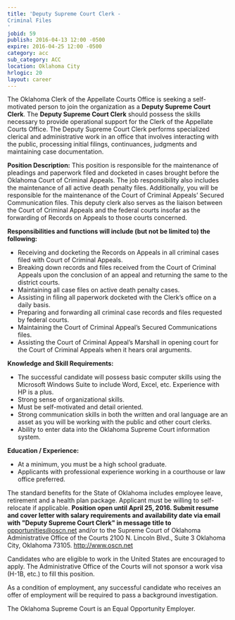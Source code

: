 ```yaml
---
title: 'Deputy Supreme Court Clerk - 
Criminal Files
'
jobid: 59
publish: 2016-04-13 12:00 -0500
expire: 2016-04-25 12:00 -0500
category: acc
sub_category: ACC
location: Oklahoma City
hrlogic: 20
layout: career
---
```

<p>The Oklahoma Clerk of the Appellate Courts Office is seeking a self-motivated person to join the organization as a <strong>Deputy Supreme Court Clerk</strong>. The <strong>Deputy Supreme Court Clerk</strong> should possess the skills necessary to provide operational support for the Clerk of the Appellate Courts Office.  The Deputy Supreme Court Clerk performs specialized clerical and administrative work in an office that involves interacting with the public, processing initial filings, continuances, judgments and maintaining case documentation.</p>
<p><strong>Position Description:</strong>
This position is responsible for the maintenance of pleadings and paperwork filed and docketed in cases brought before the Oklahoma Court of Criminal Appeals.  The job responsibility also includes the maintenance of all active death penalty files.  Additionally, you will be responsible for the maintenance of the Court of Criminal Appeals’ Secured Communication files.  This deputy clerk also serves as the liaison between the Court of Criminal Appeals and the federal courts insofar as the forwarding of Records on Appeals to those courts concerned.</p>
<p><strong>Responsibilities and functions will include (but not be limited to) the following:</strong></p>
<ul>
<li>Receiving and docketing the Records on Appeals in all criminal cases filed with Court of Criminal Appeals.</li>
<li>Breaking down records and files received from the Court of Criminal Appeals upon the conclusion of an appeal and returning the same to the district courts.</li>
<li>Maintaining all case files on active death penalty cases.</li>
<li>Assisting in filing all paperwork docketed with the Clerk’s office on a daily basis.</li>
<li>Preparing and forwarding all criminal case records and files requested by federal courts.</li>
<li>Maintaining the Court of Criminal Appeal’s Secured Communications files.</li>
<li>Assisting the Court of Criminal Appeal’s Marshall in opening court for the Court of Criminal Appeals when it hears oral arguments.</li>
</ul>
<p><strong>Knowledge and Skill Requirements:</strong></p>
<ul>
<li>The successful candidate will possess basic computer skills using the Microsoft Windows Suite to include Word, Excel, etc.   Experience with HP is a plus.</li>
<li>Strong sense of organizational skills.</li>
<li>Must be self-motivated and detail oriented.</li>
<li>Strong communication skills in both the written and oral language are an asset as you will be working with the public and other court clerks.</li>
<li>Ability to enter data into the Oklahoma Supreme Court information system.</li>
</ul>
<p><strong>Education / Experience:</strong></p>
<ul>
<li>At a minimum, you must be a high school graduate.</li>
<li>Applicants with professional experience working in a courthouse or law office preferred.</li>
</ul>
<p>The standard benefits for the State of Oklahoma includes employee leave, retirement and a health plan package. Applicant must be willing to self-relocate if applicable. <strong>Position open until April 25, 2016. Submit resume and cover letter with salary requirements and availability date via email with "Deputy Supreme Court Clerk" in message title to</strong> <a href="mailto:opportunities@oscn.net" target="_blank">opportunities@oscn.net</a> and/or to the Supreme Court of Oklahoma Administrative Office of the Courts 2100 N. Lincoln Blvd., Suite 3 Oklahoma City, Oklahoma 73105. <a href="http://www.oscn.net" target="_blank">http://www.oscn.net</a></p>
<p>Candidates who are eligible to work in the United States are encouraged to apply.   The Administrative Office of the Courts will not sponsor a work visa (H-1B, etc.) to fill this position.</p>
<p>As a condition of employment, any successful candidate who receives an offer of employment will be required to pass a background investigation.</p>
<p>The Oklahoma Supreme Court is an Equal Opportunity Employer.</p>